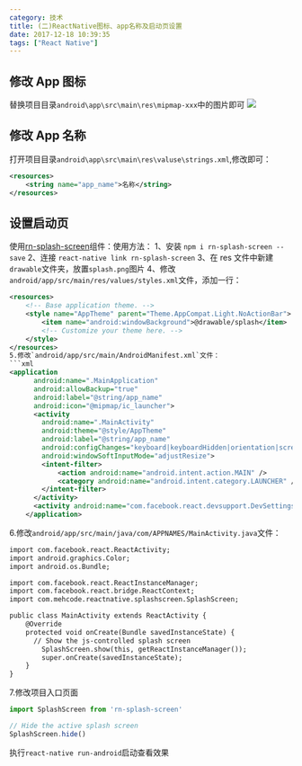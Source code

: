 ```yaml
---
category: 技术
title: (二)ReactNative图标、app名称及启动页设置
date: 2017-12-18 10:39:35
tags: ["React Native"]
---
```


## 修改 App 图标

替换项目目录`android\app\src\main\res\mipmap-xxx`中的图片即可
![](https://ws3.sinaimg.cn/large/006tNc79ly1fmkp7lm117j30gg0ou769.jpg)

## 修改 App 名称

打开项目目录`android\app\src\main\res\valuse\strings.xml`,修改即可：

```xml
<resources>
    <string name="app_name">名称</string>
</resources>
```

## 设置启动页

使用[rn-splash-screen](https://github.com/mehcode/rn-splash-screen)组件：使用方法：
1、安装 `npm i rn-splash-screen --save`
2、连接 `react-native link rn-splash-screen`
3、在 res 文件中新建`drawable`文件夹，放置`splash.png`图片
4、修改`android/app/src/main/res/values/styles.xml`文件，添加一行：

````xml
<resources>
    <!-- Base application theme. -->
    <style name="AppTheme" parent="Theme.AppCompat.Light.NoActionBar">
        <item name="android:windowBackground">@drawable/splash</item>
        <!-- Customize your theme here. -->
    </style>
</resources>
5.修改`android/app/src/main/AndroidManifest.xml`文件：
```xml
<application
      android:name=".MainApplication"
      android:allowBackup="true"
      android:label="@string/app_name"
      android:icon="@mipmap/ic_launcher">
      <activity
        android:name=".MainActivity"
        android:theme="@style/AppTheme"
        android:label="@string/app_name"
        android:configChanges="keyboard|keyboardHidden|orientation|screenSize"
        android:windowSoftInputMode="adjustResize">
        <intent-filter>
            <action android:name="android.intent.action.MAIN" />
            <category android:name="android.intent.category.LAUNCHER" />
        </intent-filter>
      </activity>
      <activity android:name="com.facebook.react.devsupport.DevSettingsActivity" />
    </application>
````

6.修改`android/app/src/main/java/com/APPNAMES/MainActivity.java`文件：

```xml
import com.facebook.react.ReactActivity;
import android.graphics.Color;
import android.os.Bundle;

import com.facebook.react.ReactInstanceManager;
import com.facebook.react.bridge.ReactContext;
import com.mehcode.reactnative.splashscreen.SplashScreen;

public class MainActivity extends ReactActivity {
    @Override
    protected void onCreate(Bundle savedInstanceState) {
      // Show the js-controlled splash screen
        SplashScreen.show(this, getReactInstanceManager());
        super.onCreate(savedInstanceState);
    }
}
```

7.修改项目入口页面

```js
import SplashScreen from 'rn-splash-screen'

// Hide the active splash screen
SplashScreen.hide()
```

执行`react-native run-android`启动查看效果
